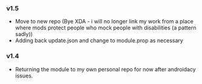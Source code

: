 ### v1.5

- Move to new repo (Bye XDA - i will no longer link my work from a place where mods protect people who mock people with disabilities (a pattern sadly))
- Adding back update.json and change to module.prop as necessary

### v1.4 

- Returning the module to my own personal repo for now after androidacy issues.


